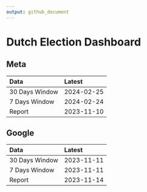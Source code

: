 ```yaml
---
output: github_document
---
```


# Dutch Election Dashboard



## Meta


|Data           |Latest     |
|:--------------|:----------|
|30 Days Window |2024-02-25 |
|7 Days Window  |2024-02-24 |
|Report         |2023-11-10 |

## Google


|Data           |Latest     |
|:--------------|:----------|
|30 Days Window |2023-11-11 |
|7 Days Window  |2023-11-11 |
|Report         |2023-11-14 |
